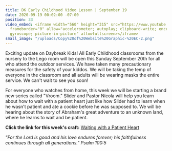 ```yaml
---
title: DK Early Childhood Video Lesson | September 19
date: 2020-09-19 00:02:00 -07:00
position: 33
video_embed: <iframe width="560" height="315" src="https://www.youtube.com/embed/n9X1QVgZVg0"
  frameborder="0" allow="accelerometer; autoplay; clipboard-write; encrypted-media;
  gyroscope; picture-in-picture" allowfullscreen></iframe>
small_image: "/uploads/Copy%20of%20Website%20Graphic-%20EC-2.png"
---
```


Exciting update on Daybreak Kids! All Early Childhood classrooms from the nursery to the Lego room will be open this Sunday September 20th for all who attend the outdoor services. We have taken many precautionary measures for the safety of your kiddos. We will be taking the temp of everyone in the classroom and all adults will be wearing masks the entire service. We can't wait to see you soon! 

For everyone who watches from home, this week we will be starting a brand new series called "Vroom." Slider and Pastor Nicola will help you learn about how to wait with a patient heart just like how Slider had to learn when he wasn't patient and ate a cookie before he was supposed to. We will be hearing about the story of Abraham's great adventure to an unknown land, where he learns to wait and be patient. 

**Click the link for this week's craft:**
[Waiting with a Patient Heart](https://drive.google.com/file/d/1vcCpq0cwZPNq5iBZvyMajUT1UAOTF06t/view?usp=sharing)

*"For the Lord is good and his love endures forever; his faithfulness continues through all generations." Psalm 100:5*